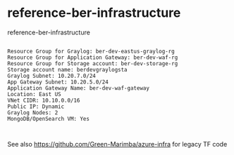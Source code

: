 # reference-ber-infrastructure
reference-ber-infrastructure

```

Resource Group for Graylog: ber-dev-eastus-graylog-rg
Resource Group for Application Gateway: ber-dev-waf-rg
Resource Group for Storage account: ber-dev-storage-rg
Storage account name: berdevgraylogsta
Graylog Subnet: 10.20.7.0/24
App Gateway Subnet: 10.20.5.0/24
Application Gateway Name: ber-dev-waf-gateway
Location: East US
VNet CIDR: 10.10.0.0/16
Public IP: Dynamic
Graylog Nodes: 2
MongoDB/OpenSearch VM: Yes



```

See also https://github.com/Green-Marimba/azure-infra for legacy TF code

